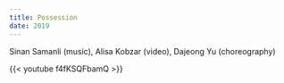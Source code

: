 ```yaml
---
title: Possession
date: 2019
---
```

Sinan Samanli (music), Alisa Kobzar (video), Dajeong Yu (choreography)


{{< youtube f4fKSQFbamQ >}}